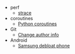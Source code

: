 - perf
  - [strace](strace.md)
- coroutines
  - [Python coroutines](python_coroutines.md)
- Git
  - [Change author info](git_change_author_info.md)
- Android
  - [Samsung debloat phone](samsung_debloat.md)